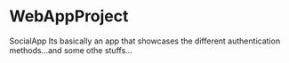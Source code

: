 # WebAppProject
SocialApp
Its basically an app that showcases the different authentication methods...and some othe stuffs...
